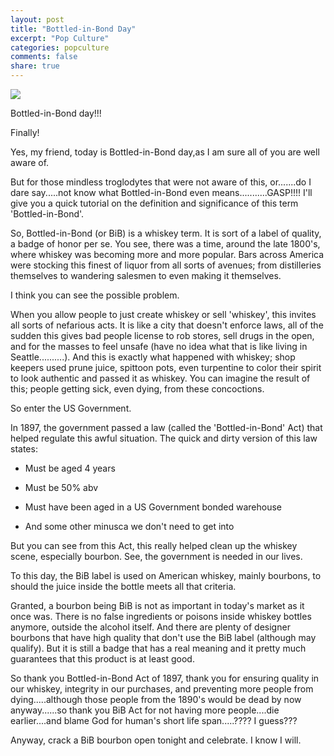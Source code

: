 ```yaml
---
layout: post
title: "Bottled-in-Bond Day"
excerpt: "Pop Culture"
categories: popculture
comments: false
share: true
---
```


![](https://mscwordpresscontent.s3.amazonaws.com/wa/wp-content/uploads/2020/07/WA_BottledBondNonbourbon_1600x900_b-1240x696.jpg)




Bottled-in-Bond day!!!

Finally! 



Yes, my friend, today is Bottled-in-Bond day,as I am sure all of you are well aware of.


But for those mindless troglodytes that were not aware of this, or.......do I dare say.....not know what Bottled-in-Bond even means...........GASP!!!! I'll give you a quick tutorial on the definition and significance of this term 'Bottled-in-Bond'.

So, Bottled-in-Bond (or BiB) is a whiskey term. It is sort of a label of quality, a badge of honor per se. You see, there was a time, around the late 1800's, where whiskey was becoming more and more popular. Bars across America were stocking this finest of liquor from all sorts of avenues; from distilleries themselves to wandering salesmen to even making it themselves. 

I think you can see the possible problem. 

When you allow people to just create whiskey or sell 'whiskey', this invites all sorts of nefarious acts. It is like a city that doesn't enforce laws, all of the sudden this gives bad people license to rob stores, sell drugs in the open, and for the masses to feel unsafe (have no idea what that is like living in Seattle..........). And this is exactly what happened with whiskey; shop keepers used prune juice, spittoon pots, even turpentine to color their spirit to look authentic and passed it as whiskey. You can imagine the result of this; people getting sick, even dying, from these concoctions. 

So enter the US Government.

In 1897, the government passed a law (called the 'Bottled-in-Bond' Act) that helped regulate this awful situation. The quick and dirty version of this law states:

- Must be aged 4 years

- Must be 50% abv

- Must have been aged in a US Government bonded warehouse 

- And some other minusca we don't need to get into



But you can see from this Act, this really helped clean up the whiskey scene, especially bourbon. See, the government is needed in our lives.


To this day, the BiB label is used on American whiskey, mainly bourbons, to should the juice inside the bottle meets all that criteria. 

Granted, a bourbon being BiB is not as important in today's market as it once was. There is no false ingredients or poisons inside whiskey bottles anymore, outside the alcohol itself. And there are plenty of designer bourbons that have high quality that don't use the BiB label (although may qualify). But it is still a badge that has a real meaning and it pretty much guarantees that this product is at least good. 

So thank you Bottled-in-Bond Act of 1897, thank you for ensuring quality in our whiskey, integrity in our purchases, and preventing more people from dying.....although those people from the 1890's would be dead by now anyway......so thank you BiB Act for not having more people....die earlier....and blame God for human's short life span.....???? I guess???


Anyway, crack a BiB bourbon open tonight and celebrate. I know I will.


 
